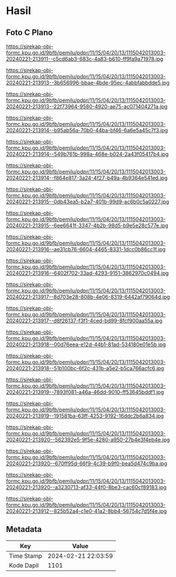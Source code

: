 # Hasil

## Foto C Plano

https://sirekap-obj-formc.kpu.go.id/9bfb/pemilu/pdpr/11/15/04/20/13/1115042013003-20240221-213911--c5cd6ab3-683c-4a83-b610-ff9fa9a71978.jpg

https://sirekap-obj-formc.kpu.go.id/9bfb/pemilu/pdpr/11/15/04/20/13/1115042013003-20240221-213913--3b656996-bbae-4bde-95ec-4abbfabbdde5.jpg

https://sirekap-obj-formc.kpu.go.id/9bfb/pemilu/pdpr/11/15/04/20/13/1115042013003-20240221-213913--22f73964-9580-4920-ae75-ac071404271a.jpg

https://sirekap-obj-formc.kpu.go.id/9bfb/pemilu/pdpr/11/15/04/20/13/1115042013003-20240221-213914--b95ab56a-70b0-44ba-bf46-6a6e5a45c7f3.jpg

https://sirekap-obj-formc.kpu.go.id/9bfb/pemilu/pdpr/11/15/04/20/13/1115042013003-20240221-213914--549b761b-998a-468e-b024-2a43f05417b4.jpg

https://sirekap-obj-formc.kpu.go.id/9bfb/pemilu/pdpr/11/15/04/20/13/1115042013003-20240221-213914--f864e817-3a24-4f27-b49a-4b9364e541ed.jpg

https://sirekap-obj-formc.kpu.go.id/9bfb/pemilu/pdpr/11/15/04/20/13/1115042013003-20240221-213915--0db43ea5-b2a7-401b-99d9-ac6b0c5a0227.jpg

https://sirekap-obj-formc.kpu.go.id/9bfb/pemilu/pdpr/11/15/04/20/13/1115042013003-20240221-213915--6ee6641f-3347-4b2b-98d5-b9e5e28c577e.jpg

https://sirekap-obj-formc.kpu.go.id/9bfb/pemilu/pdpr/11/15/04/20/13/1115042013003-20240221-213916--ae31cb76-6604-4465-8331-1dcc0b86cc1f.jpg

https://sirekap-obj-formc.kpu.go.id/9bfb/pemilu/pdpr/11/15/04/20/13/1115042013003-20240221-213916--6402f702-33ad-4293-9151-3862970c0494.jpg

https://sirekap-obj-formc.kpu.go.id/9bfb/pemilu/pdpr/11/15/04/20/13/1115042013003-20240221-213917--8d703e28-808b-4e06-8319-6442af79064d.jpg

https://sirekap-obj-formc.kpu.go.id/9bfb/pemilu/pdpr/11/15/04/20/13/1115042013003-20240221-213917--d8f26137-f3f1-4ced-bd99-8fcf900aa55a.jpg

https://sirekap-obj-formc.kpu.go.id/9bfb/pemilu/pdpr/11/15/04/20/13/1115042013003-20240221-213918--00d76eea-e12d-44b1-81ad-534180e01e5b.jpg

https://sirekap-obj-formc.kpu.go.id/9bfb/pemilu/pdpr/11/15/04/20/13/1115042013003-20240221-213918--51b100bc-6f2c-431b-a5e2-b5ca766acfc6.jpg

https://sirekap-obj-formc.kpu.go.id/9bfb/pemilu/pdpr/11/15/04/20/13/1115042013003-20240221-213919--7893f081-a46a-46dd-9010-ff53645bddf1.jpg

https://sirekap-obj-formc.kpu.go.id/9bfb/pemilu/pdpr/11/15/04/20/13/1115042013003-20240221-213919--191581ba-63ff-4253-9192-16ddc2b6a834.jpg

https://sirekap-obj-formc.kpu.go.id/9bfb/pemilu/pdpr/11/15/04/20/13/1115042013003-20240221-213920--562392e5-9f5e-4280-a950-27b4e3f4eb4e.jpg

https://sirekap-obj-formc.kpu.go.id/9bfb/pemilu/pdpr/11/15/04/20/13/1115042013003-20240221-213920--670ff95d-66f9-4c39-b9f0-bea5d474c9ba.jpg

https://sirekap-obj-formc.kpu.go.id/9bfb/pemilu/pdpr/11/15/04/20/13/1115042013003-20240221-213920--a3230713-af33-44f0-8be3-cac60cf89183.jpg

https://sirekap-obj-formc.kpu.go.id/9bfb/pemilu/pdpr/11/15/04/20/13/1115042013003-20240221-213912--825b52a4-c1e0-41a2-8bb4-56754c7d5f4e.jpg


## Metadata

| Key        | Value               |
| ---------- | ------------------- |
| Time Stamp | 2024-02-21 22:03:59 |
| Kode Dapil | 1101                |




